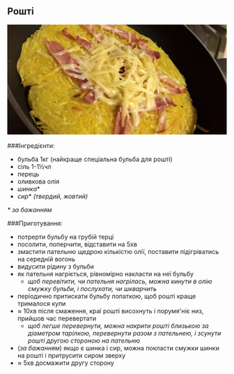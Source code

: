 Рошті
-----
![](roshti.jpg)

###Інгредієнти:

- бульба 1кг (найкраще спеціальна бульба для рошті)
- сіль 1-1½чл
- перець
- оливкова олія
- _шинка_*
- _сир_* _(твердий, жовтий)_

_* за бажанням_

###Приготування:

- потрерти бульбу на грубій терці
- посолити, поперчити, відставити на 5хв
- змастити пательню щедрою кількістю олії, поставити підігріватись на середній вогонь
- видусити рідину з бульби
- як пательня нагріється, рівномірно накласти на неї бульбу
  - _щоб перевітити, чи пательня нагрілась, можна кинути в олію смужку бульби, і послухати, чи шкварчить_
- періодично притискати бульбу лопаткою, щоб рошті краще трималося купи
- ≈ 10хв після смаження, краї рошті висохнуть і порумя'ніє низ, прийшов час перевертати
  - _щоб легше перевернути, можна накрити рошті близькою за діаметром тарілкою, перевернути разом з пательнею, і зсунути рошті другою стороною на пательню_
- (_за бажанням_) якщо є шинка і сир, можна покласти смужки шинки на рошті і притрусити сиром зверху
- ≈ 5хв досмажити другу сторону
